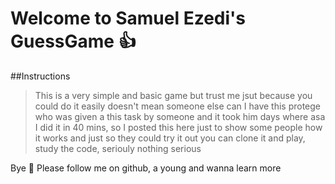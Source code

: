 # Welcome to Samuel Ezedi's GuessGame :+1:

##Instructions

> This is a very simple and basic game
> but trust me jsut because you could do it easily doesn't mean someone else can
> I have this protege who was given a this task by someone and it took him days
> where asa I did it in 40 mins,
> so I posted this here just to show some people how it works and just so they could try it out
> you can clone it and play, study the code, seriouly nothing serious

Bye :rocket:
Please follow me on github, a young and wanna learn more